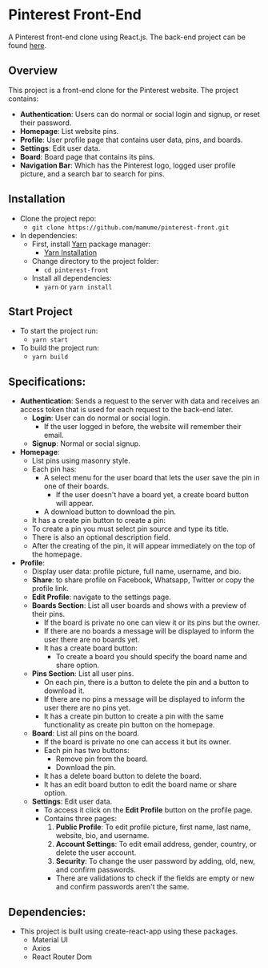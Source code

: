 # Pinterest Front-End
A Pinterest front-end clone using React.js. The back-end project can be found [here](https://github.com/mamume/pinterest-back/).

## Overview
This project is a front-end clone for the Pinterest website. The project contains:
  - **Authentication**: Users can do normal or social login and signup, or reset their password.
  - **Homepage**: List website pins.
  - **Profile**: User profile page that contains user data, pins, and boards.
  - **Settings**: Edit user data.
  - **Board**: Board page that contains its pins.
  - **Navigation Bar**: Which has the Pinterest logo, logged user profile picture, and a search bar to search for pins.
  
## Installation
  - Clone the project repo: 
    - `git clone https://github.com/mamume/pinterest-front.git`
  - In dependencies:
    - First, install [Yarn](https://classic.yarnpkg.com/en/) package manager: 
      - [Yarn Installation](https://classic.yarnpkg.com/lang/en/docs/install)
    - Change directory to the project folder:
      - `cd pinterest-front`
    - Install all dependencies:
      - `yarn` or `yarn install`
      
## Start Project
  - To start the project run:
    - `yarn start`
  - To build the project run:
    - `yarn build`
    
## Specifications:
  - **Authentication**: Sends a request to the server with data and receives an access token that is used for each request to the back-end later.
    - **Login**: User can do normal or social login.
      - If the user logged in before, the website will remember their email.
    - **Signup**: Normal or social signup.
  - **Homepage**: 
    - List pins using masonry style.
    - Each pin has:
      - A select menu for the user board that lets the user save the pin in one of their boards.
        - If the user doesn't have a board yet, a create board button will appear.
      - A download button to download the pin.
     - It has a create pin button to create a pin:
      - To create a pin you must select pin source and type its title.
      - There is also an optional description field.
      - After the creating of the pin, it will appear immediately on the top of the homepage.
  - **Profile**: 
    - Display user data: profile picture, full name, username, and bio.
    - **Share**: to share profile on Facebook, Whatsapp, Twitter or copy the profile link.
    - **Edit Profile**: navigate to the settings page.
    - **Boards Section**: List all user boards and shows with a preview of their pins.
      - If the board is private no one can view it or its pins but the owner.
      - If there are no boards a message will be displayed to inform the user there are no boards yet.
      - It has a create board button:
        - To create a board you should specify the board name and share option.
    - **Pins Section**: List all user pins.
      - On each pin, there is a button to delete the pin and a button to download it.
      - If there are no pins a message will be displayed to inform the user there are no pins yet.
      - It has a create pin button to create a pin with the same functionality as create pin button on the homepage.
    - **Board**: List all pins on the board.
      - If the board is private no one can access it but its owner.
      - Each pin has two buttons:
        - Remove pin from the board.
        - Download the pin.
      - It has a delete board button to delete the board.
      - It has an edit board button to edit the board name or share option.
    - **Settings**: Edit user data.
      - To access it click on the **Edit Profile** button on the profile page.
      - Contains three pages:
        1. **Public Profile**: To edit profile picture, first name, last name, website, bio, and username.
        2. **Account Settings**: To edit email address, gender, country, or delete the user account.
        3. **Security**: To change the user password by adding, old, new, and confirm passwords.
          - There are validations to check if the fields are empty or new and confirm passwords aren't the same.
          
## Dependencies:
  - This project is built using create-react-app using these packages.
    - Material UI
    - Axios
    - React Router Dom
